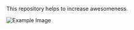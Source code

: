 This repository helps to increase awesomeness.

![Example Image](https://github.com/AdilSoomro/Android-Speech-Bubble/blob/master/Screenshot_messages.png)
